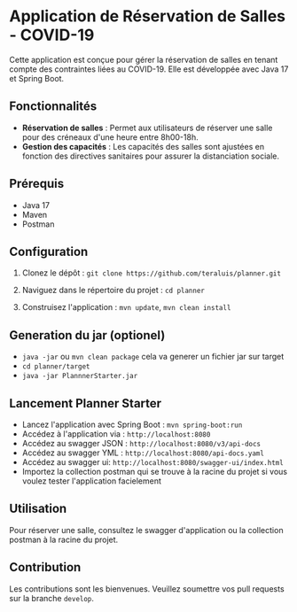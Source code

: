 # Application de Réservation de Salles - COVID-19

Cette application est conçue pour gérer la réservation de salles en tenant compte des contraintes liées au COVID-19. Elle est développée avec Java 17 et Spring Boot.

## Fonctionnalités

- **Réservation de salles** : Permet aux utilisateurs de réserver une salle pour des créneaux d'une heure entre 8h00-18h.
- **Gestion des capacités** : Les capacités des salles sont ajustées en fonction des directives sanitaires pour assurer la distanciation sociale.

## Prérequis

- Java 17
- Maven
- Postman

## Configuration

1. Clonez le dépôt : `git clone https://github.com/teraluis/planner.git`
2. Naviguez dans le répertoire du projet : `cd planner`

4. Construisez l'application : `mvn update`, `mvn clean install`


## Generation du jar (optionel)
- `java -jar` ou `mvn clean package` cela va generer un fichier jar sur target
-  `cd planner/target`
- `java -jar PlannnerStarter.jar`

## Lancement Planner Starter
- Lancez l'application avec Spring Boot : `mvn spring-boot:run`
- Accédez à l'application via : `http://localhost:8080`
- Accédez au swagger JSON : `http://localhost:8080/v3/api-docs`
- Accédez au swagger YML : `http://localhost:8080/api-docs.yaml`
- Accédez au swagger ui: `http://localhost:8080/swagger-ui/index.html`
- Importez la collection postman qui se trouve à la racine du projet si vous voulez tester l'application facielement

## Utilisation

Pour réserver une salle, consultez le swagger d'application ou la collection postman à la racine du projet.

## Contribution

Les contributions sont les bienvenues. Veuillez soumettre vos pull requests sur la branche `develop`.
